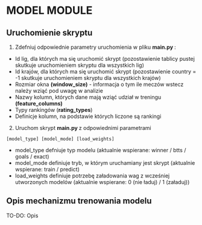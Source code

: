 # MODEL MODULE

## Uruchomienie skryptu
1. Zdefniuj odpowiednie parametry uruchomienia w pliku <b> main.py </b>:
- Id lig, dla których ma się uruchomić skrypt (pozostawienie tablicy pustej skutkuje uruchomieniem skryptu dla wszystkich lig)
- Id krajów, dla których ma się uruchomić skrypt (pozostawienie country = -1 skutkuje uruchomieniem skryptu dla wszystkich krajów)
- Rozmiar okna <b>(window_size)</b> - informacja o tym ile meczów wstecz należy wziąć pod uwagę w analizie
- Nazwy kolumn, których dane mają wziąć udział w treningu <b> (feature_columns) </b>
- Typy rankingów (<b>rating_types</b>) 
- Definicje kolumn, na podstawie których liczone są rankingi 

2. Uruchom skrypt <b> main.py </b> z odpowiednimi parametrami 
```
[model_type] [model_mode] [load_weights]
```
- model_type defniuje typ modelu (aktualnie wspierane: winner / btts / goals / exact)
- model_mode definiuje tryb, w którym uruchamiany jest skrypt (aktualnie wspierane: train / predict)
- load_weights definiuje potrzebę załadowania wag z wcześniej utworzonych modelów (aktualnie wspierane: 0 (nie ładuj) / 1 (załaduj))

## Opis mechanizmu trenowania modelu
TO-DO: Opis